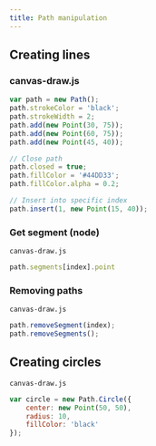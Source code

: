 ```yaml
---
title: Path manipulation
---
```


## Creating lines

### canvas-draw.js

```js
var path = new Path();
path.strokeColor = 'black';
path.strokeWidth = 2;
path.add(new Point(30, 75));
path.add(new Point(60, 75));
path.add(new Point(45, 40));

// Close path
path.closed = true;
path.fillColor = '#44DD33';
path.fillColor.alpha = 0.2;

// Insert into specific index
path.insert(1, new Point(15, 40));
```

### Get segment (node)

`canvas-draw.js`

```js
path.segments[index].point
```

### Removing paths

`canvas-draw.js`

```js
path.removeSegment(index);
path.removeSegments();
```

## Creating circles

`canvas-draw.js`

```js
var circle = new Path.Circle({
    center: new Point(50, 50),
    radius: 10,
    fillColor: 'black'
});
```
